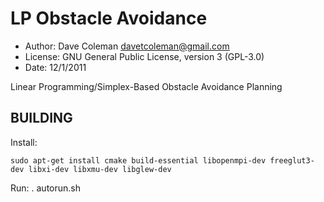 LP Obstacle Avoidance
==========
* Author:  Dave Coleman <davetcoleman@gmail.com>
* License: GNU General Public License, version 3 (GPL-3.0)
* Date: 12/1/2011

Linear Programming/Simplex-Based Obstacle Avoidance Planning

BUILDING
---------

Install:

	sudo apt-get install cmake build-essential libopenmpi-dev freeglut3-dev libxi-dev libxmu-dev libglew-dev

Run:
	. autorun.sh